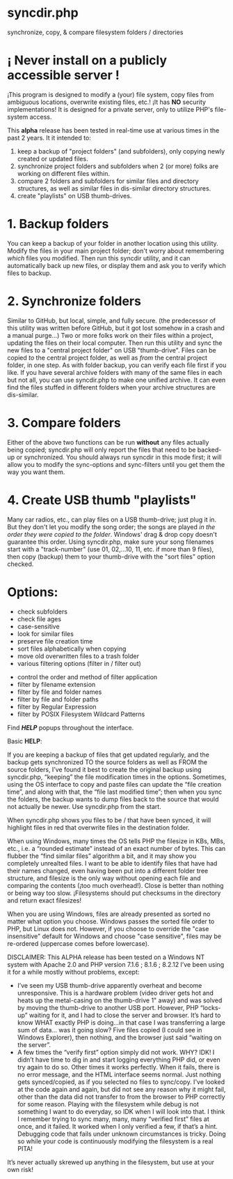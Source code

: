 # syncdir.php
synchronize, copy, &amp; compare filesystem folders / directories

# ¡ **Never** install on a publicly accessible server !
¡This program is designed to modify a (your) file system, copy files from ambiguous locations, overwrite existing files, etc.!
¡It has **NO** security implementations!
It is designed for a private server, only to utilize PHP's file-system access.

This **alpha** release has been tested in real-time use at various times in the past 2 years.
It it intended to:
1. keep a backup of "project folders" (and subfolders), only copying newly created or updated files.
2. synchronize project folders and subfolders when 2 (or more) folks are working on different files within.
3. compare 2 folders and subfolders for similar files and directory structures,
		as well as similar files in dis-similar directory structures.
4. create "playlists" on USB thumb-drives.

# 1. Backup folders
You can keep a backup of your folder in another location using this utility.
Modify the files in your main project folder; don't worry about remembering *which* files you modified.
Then run this syncdir utility, and it can automatically back up new files, or display them and ask you to verify which files to backup.

# 2. Synchronize folders
Similar to GitHub, but local, simple, and fully secure.
(the predecessor of this utility was written before GitHub, but it got lost somehow in a crash and a manual purge…)
Two or more folks work on their files within a project, updating the files on their local computer.
Then run this utility and sync the new files to a "central project folder" on USB "thumb-drive".
Files can be copied *to* the central project folder, as well as *from* the central project folder, in one step.
As with folder backup, you can verify each file first if you like.
If you have several archive folders with many of the same files in each but not all,
you can use syncdir.php to make one unified archive.
It can even find the files stuffed in different folders when your archive structures are dis-similar.

# 3. Compare folders
Either of the above two functions can be run **without** any files actually being copied;
syncdir.php will only report the files that need to be backed-up or synchronized.
You should always run syncdir in this mode first;
it will allow you to modify the sync-options and sync-filters until you get them the way you want them.

# 4. Create USB thumb "playlists"
Many car radios, etc., can play files on a USB thumb-drive; just plug it in.
But they don't let you modify the song order; the songs are played *in the order they were copied to the folder*.
Windows' drag & drop copy doesn't guarantee this order.
Using syncdir.php, make sure your song filenames start with a "track-number" (use 01, 02,...10, 11, etc. if more than 9 files),
then copy (backup) them to your thumb-drive with the "sort files" option checked.

# Options:
- check subfolders
- check file ages
- case-sensitive
- look for similar files
- preserve file creation time
- sort files alphabetically when copying
- move old overwritten files to a trash folder
- various filtering options (filter in / filter out)
* control the order and method of filter application
* filter by filename extension
* filter by file and folder names
* filter by file and folder paths
* filter by Regular Expression
* filter by POSIX Filesystem Wildcard Patterns

Find ***HELP*** popups throughout the interface.

Basic **HELP**:

If you are keeping a backup of files that get updated regularly, and the backup gets synchronized TO the source folders as well as FROM the source folders,
I’ve found it best to create the original backup using syncdir.php, “keeping” the file modification times in the options.
Sometimes, using the OS interface to copy and paste files can update the “file creation time”, and along with that, the “file last modified time”;
then when you sync the folders, the backup wants to dump files back to the source that would not actually be newer.
Use syncdir.php from the start.

When syncdir.php shows you files to be / that have been synced, it will highlight files in red that overwrite files in the destination folder.

When using Windows, many times the OS tells PHP the filesize in KBs, MBs, etc., i.e. a “rounded estimate” instead of an exact number of bytes.
This can flubber the “find similar files” algorithm a bit, and it may show you completely unrealted files.
I want to be able to identify files that have had their names changed, even having been put into a different folder tree structure,
and filesize is the only way without opening each file and comparing the contents (¡too much overhead!).
Close is better than nothing or being way too slow.
¡Filesystems should put checksums in the directory and return exact filesizes!

When you are using Windows, files are already presented as sorted no matter what option you choose.
Windows passes the sorted file order to PHP, but Linux does not.
However, if you choose to override the "case insensitive" default for Windows and choose "case sensitive",
files may be re-ordered (uppercase comes before lowercase).

DISCLAIMER:
This ALPHA release has been tested on a Windows NT system with Apache 2.0 and PHP version 7.1.6 ; 8.1.6 ; 8.2.12
I’ve been using it for a while mostly without problems, except:
* I’ve seen my USB thumb-drive apparently overheat and become unresponsive.
 This is a hardware problem (video driver gets hot and heats up the metal-casing on the thumb-drive 1" away)
 and was solved by moving the thumb-drive to another USB port.
 However, PHP “locks-up” waiting for it, and I had to close the server and browser.
 It’s hard to know WHAT exactly PHP is doing…in that case I was transferring a large sum of data…
 was it going slow?  Five files copied (I could see in Windows Explorer), then nothing,
 and the browser just said “waiting on the server”.
* A few times the “verify first” option simply did not work.  WHY?  IDK!
 I didn’t have time to dig in and start logging everything PHP did, or even try again to do so.
 Other times it works perfectly.  When it fails, there is no error message,
 and the HTML interface seems normal.
 Just nothing gets synced/copied, as if you selected no files to sync/copy.
 I've looked at the code again and again, but did not see any reason why it might fail,
 other than the data did not transfer to from the browser to PHP correctly for some reason.
 Playing with the filesystem while debug is not something I want to do everyday,
 so IDK when I will look into that.
 I think I remember trying to sync many, many, many “verified first” files at once, and it failed.
 It worked when I only verified a few, if that’s a hint.
 Debugging code that fails under unknown circumstances is tricky.
 Doing so while your code is continuously modifying the filesystem is a real PITA!

It’s never actually skrewed up anything in the filesystem, but use at your own risk!
